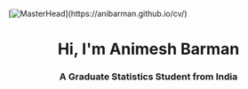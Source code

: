 [![MasterHead](https://1.bp.blogspot.com/-7A4WynwLsM...)](https://anibarman.github.io/cv/)
<h1 align="center">Hi, I'm Animesh Barman</h1>
<h3 align="center">A Graduate Statistics Student from India</h3>


